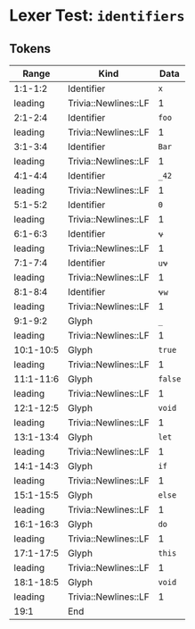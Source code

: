 # Lexer Test: `identifiers`

## Tokens
| Range          | Kind                           | Data                       |
|----------------|--------------------------------|----------------------------|
| 1:1-1:2        | Identifier                     | `x`                        |
| leading        | Trivia::Newlines::LF           | 1                          |
| 2:1-2:4        | Identifier                     | `foo`                      |
| leading        | Trivia::Newlines::LF           | 1                          |
| 3:1-3:4        | Identifier                     | `Bar`                      |
| leading        | Trivia::Newlines::LF           | 1                          |
| 4:1-4:4        | Identifier                     | `_42`                      |
| leading        | Trivia::Newlines::LF           | 1                          |
| 5:1-5:2        | Identifier                     | `Θ`                       |
| leading        | Trivia::Newlines::LF           | 1                          |
| 6:1-6:3        | Identifier                     | `𐐷`                     |
| leading        | Trivia::Newlines::LF           | 1                          |
| 7:1-7:4        | Identifier                     | `u𐐷`                    |
| leading        | Trivia::Newlines::LF           | 1                          |
| 8:1-8:4        | Identifier                     | `𐐷w`                    |
| leading        | Trivia::Newlines::LF           | 1                          |
| 9:1-9:2        | Glyph                          | `_`                        |
| leading        | Trivia::Newlines::LF           | 1                          |
| 10:1-10:5      | Glyph                          | `true`                     |
| leading        | Trivia::Newlines::LF           | 1                          |
| 11:1-11:6      | Glyph                          | `false`                    |
| leading        | Trivia::Newlines::LF           | 1                          |
| 12:1-12:5      | Glyph                          | `void`                     |
| leading        | Trivia::Newlines::LF           | 1                          |
| 13:1-13:4      | Glyph                          | `let`                      |
| leading        | Trivia::Newlines::LF           | 1                          |
| 14:1-14:3      | Glyph                          | `if`                       |
| leading        | Trivia::Newlines::LF           | 1                          |
| 15:1-15:5      | Glyph                          | `else`                     |
| leading        | Trivia::Newlines::LF           | 1                          |
| 16:1-16:3      | Glyph                          | `do`                       |
| leading        | Trivia::Newlines::LF           | 1                          |
| 17:1-17:5      | Glyph                          | `this`                     |
| leading        | Trivia::Newlines::LF           | 1                          |
| 18:1-18:5      | Glyph                          | `void`                     |
| leading        | Trivia::Newlines::LF           | 1                          |
| 19:1           | End                            |                            |
